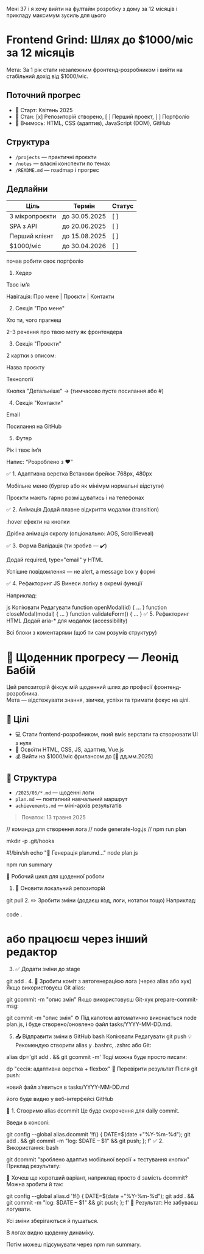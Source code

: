 Мені 37 і я хочу вийти на фултайм розробку з дому за 12 місяців і прикладу максимум зусиль для цього


# Frontend Grind: Шлях до $1000/міс за 12 місяців

Мета: За 1 рік стати незалежним фронтенд-розробником і вийти на стабільний дохід від $1000/міс.

## Поточний прогрес

- 📅 Старт: Квітень 2025
- 💪 Стан: [x] Репозиторій створено, [ ] Перший проект, [ ] Портфоліо
- 🚀 Вчимось: HTML, CSS (адаптив), JavaScript (DOM), GitHub

## Структура

- `/projects` — практичні проєкти
- `/notes` — власні конспекти по темах
- `/README.md` — roadmap і прогрес

## Дедлайни

| Ціль                     | Термін        | Статус |
|--------------------------|---------------|--------|
| 3 мікропроєкти           | до 30.05.2025 | [ ]    |
| SPA з API                | до 20.06.2025 | [ ]    |
| Перший клієнт            | до 15.08.2025 | [ ]    |
| $1000/міс                | до 30.04.2026 | [ ]    |


почав робити своє портфоліо


1. Хедер

Твоє ім’я

Навігація: Про мене | Проєкти | Контакти

2. Секція "Про мене"

Хто ти, чого прагнеш

2–3 речення про твою мету як фронтендера

3. Секція "Проєкти"

2 картки з описом:

Назва проєкту

Технології

Кнопка "Детальніше" → (тимчасово пусте посилання або #)

4. Секція "Контакти"

Email

Посилання на GitHub

5. Футер

Рік і твоє ім’я

Напис: “Розроблено з ❤️”


✅ 1. Адаптивна верстка
Встанови брейки: 768px, 480px

Мобільне меню (бургер або як мінімум нормальні відступи)

Проєкти мають гарно розміщуватись і на телефонах

✅ 2. Анімація
Додай плавне відкриття модалки (transition)

:hover ефекти на кнопки

Дрібна анімація скролу (опціонально: AOS, ScrollReveal)

✅ 3. Форма
Валідація (ти зробив — ✔️)

Додай required, type="email" у HTML

Успішне повідомлення — не alert, а message box у формі

✅ 4. Рефакторинг JS
Винеси логіку в окремі функції

Наприклад:

js
Копіювати
Редагувати
function openModal(id) { ... }
function closeModal(modal) { ... }
function validateForm() { ... }
✅ 5. Рефакторинг HTML
Додай aria-* для модалок (accessibility)

Всі блоки з коментарями (щоб ти сам розумів структуру)



# 📘 Щоденник прогресу — Леонід Бабій

Цей репозиторій фіксує мій щоденний шлях до професії фронтенд-розробника.  
Мета — відстежувати знання, звички, успіхи та тримати фокус на цілі.

## 🎯 Цілі
- 💻 Стати frontend-розробником, який вміє верстати та створювати UI з нуля
- 🧠 Освоїти HTML, CSS, JS, адаптив, Vue.js
- 💰 Вийти на $1000/міс фрилансом до [📅 дд.мм.2025]

## 📂 Структура
- `/2025/05/*.md` — щоденні логи
- `plan.md` — поетапний навчальний маршрут
- `achievements.md` — міні-архів результатів

> Початок: 13 травня 2025




// команда для  створення лога 
// node generate-log.js
// npm run plan


mkdir -p .git/hooks

#!/bin/sh
echo "📅 Генерація plan.md..."
node plan.js

npm run summary



🔁 Робочий цикл для щоденної роботи
1. 🔄 Оновити локальний репозиторій

git pull
2. ✏️ Зробити зміни (додаєш код, логи, нотатки тощо)
Наприклад:



code .
# або працюєш через інший редактор
3. ✅ Додати зміни до stage


git add .
4. 🧠 Зробити коміт з автогенерацією лога (через alias або хук)
Якщо використовуєш Git alias:

git gcommit -m "опис змін"
Якщо використовуєш Git-хук prepare-commit-msg:

git commit -m "опис змін"
⚙️ Під капотом автоматично виконається node plan.js, і буде створено/оновлено файл tasks/YYYY-MM-DD.md.

5. 📤 Відправити зміни в GitHub
bash
Копіювати
Редагувати
git push
💡 Рекомендую створити alias у .bashrc, .zshrc або Git:

alias dp='git add . && git gcommit -m'
Тоді можна буде просто писати:


dp "сесія: адаптивна верстка + flexbox"
🧪 Перевірити результат
Після git push:

новий файл з’явиться в tasks/YYYY-MM-DD.md

його буде видно у веб-інтерфейсі GitHub

🔧 1. Створимо alias dcommit
Це буде скорочення для daily commit.

Введи в консолі:

git config --global alias.dcommit '!f() { DATE=$(date +"%Y-%m-%d"); git add . && git commit -m "log: $DATE – $1" && git push; }; f'
✅ 2. Використання:
bash

git dcommit "зроблено адаптив мобільної версії + тестування кнопки"
Приклад результату:

🧪 Хочеш ще коротший варіант, наприклад просто d замість dcommit?
Можна зробити й так:

git config --global alias.d '!f() { DATE=$(date +"%Y-%m-%d"); git add . && git commit -m "log: $DATE – $1" && git push; }; f'
📁 Результат:
Не забуваєш логувати.

Усі зміни зберігаються й пушаться.

В логах видно щоденну динаміку.

Потім можеш підсумувати через npm run summary.









